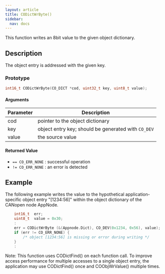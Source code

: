 ```yaml
---
layout: article
title: CODictWrByte()
sidebar:
  nav: docs
---
```


This function writes an 8bit value to the given object dictionary.

<!--more-->

## Description

The object entry is addressed with the given key.

### Prototype

```c
int16_t CODictWrByte(CO_DICT *cod, uint32_t key, uint8_t value);
```

#### Arguments

| Parameter | Description |
| --- | --- |
| cod | pointer to the object dictionary |
| key | object entry key; should be generated with `CO_DEV` |
| value | the source value |

#### Returned Value

- `== CO_ERR_NONE` : successful operation
- `!= CO_ERR_NONE` : an error is detected

## Example

The following example writes the value to the hypothetical application-specific object entry "[1234:56]" within the object dictionary of the CANopen node AppNode.

```c
    int16_t  err;
    uint8_t  value = 0x30;
    :
    err = CODictWrByte (&(Appnode.Dict), CO_DEV(0x1234, 0x56), value);
    if (err != CO_ERR_NONE) {
        /* object [1234:56] is missing or error during writing */
    }
    :

```

Note: This function uses CODictFind() on each function call. To improve access performance for multiple accesses to a single object entry, the application may use CODictFind() once and COObjWrValue() multiple times.
